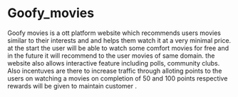 # Goofy_movies
Goofy movies is a ott platform website which recommends users movies similar to their interests and and helps them watch it at a very minimal price. at the start the user will be able to watch some comfort movies for free and in the future it will recommend to the user movies of same domain. the website also allows interactive feature including polls, community clubs. Also incentuves are there to increase traffic through alloting points to the users on watching a movies on completion of 50 and 100 points respective rewards will be given to maintain customer .
